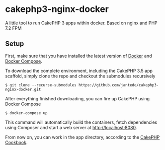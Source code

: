 # cakephp3-nginx-docker
A little tool to run CakePHP 3 apps within docker. Based on nginx and PHP 7.2 FPM

## Setup
First, make sure that you have installed the latest version of [Docker](https://www.docker.com/get-docker) and [Docker Compose](https://docs.docker.com/compose/install/#install-compose).

To download the complete environment, including the CakePHP 3.5 app scaffold, simply clone the repo and checkout the submodules recursively

```
$ git clone --recurse-submodules https://github.com/jantede/cakephp3-nginx-docker.git

```

After everything finished downloading, you can fire up CakePHP using Docker Compose

```
$ docker-compose up
```
This command will automatically build the containers, fetch dependencies using Composer and start a web server at [http://localhost:8080](http://localhost:8080).

From now on, you can work in the app directory, according to the [CakePHP Cookbook](https://book.cakephp.org/3.0/en/index.html).